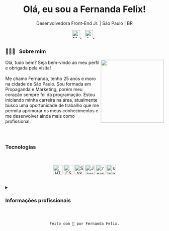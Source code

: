 <h1 align="center"> Olá, eu sou a Fernanda Felix! </h1>
<p align="center">Desenvolvedora Front-End Jr. | São Paulo | BR</p>


<p align='center'>
  <a href="https://www.linkedin.com/in/fernanda-leite-felix/">
    <img height="25px" alt="My Likedin" src="https://img.shields.io/badge/LinkedIn-0077B5?style=for-the-badge&logo=linkedin&logoColor=white"/>
  </a>&nbsp;&nbsp;
  <a href="mailto:fernandaleitefelix@gmail.com">
    <img height="25px" alt= "E-mail" src="https://img.shields.io/badge/Gmail-D14836?style=for-the-badge&logo=gmail&logoColor=white"/>        
  </a>&nbsp;&nbsp;
</p>

## <h3>👩🏻‍🦰  &nbsp; Sobre mim 
    
  <img align="right" height="200px" 
       src="https://github-readme-stats.vercel.app/api?username=fernandaflx&count_private=true&show_icons=true&theme=rose_pine&hide_rank=true&custom_title=Minhas estatísticas"/>
</h3>


<p align="left">Olá, tudo bem? Seja bem-vindo ao meu perfil e obrigada pela visita! </br><br>
Me chamo Fernanda, tenho 25 anos e moro na cidade de São Paulo. Sou formada em Propaganda e Marketing, porém meu coração sempre foi da programação. 
Estou iniciando minha carreira na área, atualmente busco uma oportunidade de trabalho que me permita aprimorar os meus conhecimentos e me desenvolver ainda mais como profissional.
<br><br><br>
</p>


## <h3>Tecnologias</h3>

<br>
  
  <p align="center">
  <img height="30px" alt="HTML5" src="https://img.shields.io/badge/HTML5-E34F26?style=for-the-badge&logo=html5&logoColor=white"/>
  <img height="30px" alt="CSS" src="https://img.shields.io/badge/CSS3-1572B6?style=for-the-badge&logo=css3&logoColor=white"/>
  <img height="30px" alt="SASS" src="https://img.shields.io/badge/Sass-CC6699?style=for-the-badge&logo=sass&logoColor=white"/>
  <img height="30px" alt="Javascript" src="https://img.shields.io/badge/JavaScript-323330?style=for-the-badge&logo=javascript&logoColor=F7DF1E"/>
  <img height="30px" alt="react" src="https://img.shields.io/badge/React-20232A?style=for-the-badge&logo=react&logoColor=61DAFB"/>
  <img height="30px" alt="styled componets" src="https://img.shields.io/badge/styled--components-DB7093?style=for-the-badge&logo=styled-components&logoColor=white"/>
  </p>
  
   ##
  
  <details>
  <summary><h3>Informações profissionais</h3></summary>

  <details>
    <summary><h4>Educação</summary></h4><br>
  
**🎓 Formação Acadêmica**
  ##
- 📖 Bacharelado em Propaganda e Marketing<br>
📆 2017 - 2021<br>
📍 UNIP - São Paulo, Brasil<br><br>
  
**📚 Cursos Livres**
    
  ##
    
- 📖 Hiring Coders - Bootcamp FullStack<br>
📆 Carga horária: 120 horas<br>
📍 Gama Academy<br><br>
 
- 📖 Discover<br>
📆 Carga horária: 120 horas<br>
📍 Rocketseat
 </details>
  
  ##
  
  <details>
  <summary><h4>Experiências</h4></summary><br>
  
- **💼 Desenvolvedora FrontEnd Junior**<br>
📆 2021 - atualmente<br>
📍 Squadacomp - São Paulo, Brasil<br><br>
  
- **💼 Assistente de Trade Marketing**<br>
📆 2020 - 2021<br>
📍 Seventrade Marketing - São Paulo, Brasil<br><br>
    
- **💼 Estagiária de Trade Marketing**<br>
📆 2018 - 2019<br>
📍 Compart Marketing e Tecnologia - São Paulo, Brasil<br><br>
    
</details>
  
</details>

##
  <pre><code><p align="center">Feito com 💜 por Fernanda Felix.</p></code></pre>
